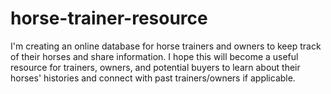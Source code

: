 horse-trainer-resource
======================

I'm creating an online database for horse trainers and owners to keep track of their horses and share information.  I hope this will become a useful resource for trainers, owners, and potential buyers to learn about their horses' histories and connect with past trainers/owners if applicable.
